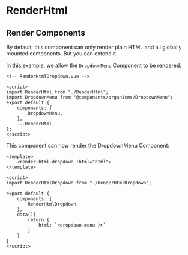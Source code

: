 # RenderHtml

## Render Components

By default, this component can only render plain HTML and all globally mounted components. But you can extend it.

In this example, we allow the `DropdownMenu` Component to be rendered.

```vue
<!-- RenderHtmlDropdown.vue -->

<script>
import RenderHtml from "./RenderHtml";
import DropdownMenu from "@components/organisms/DropdownMenu";
export default {
	components: {
		DropdownMenu,
	},
	...RenderHtml,
};
</script>
```

This component can now render the DropdownMenu Component:

```vue
<template>
	<render-html-dropdown :html="html">
</template>

<script>
import RenderHtmlDropdown from "./RenderHtmlDropdown";

export default {
	components: {
		RenderHtmlDropdown
	},
	data(){
		return {
			html: `<dropdown-menu />`
		}
	}
}
</script>
```
